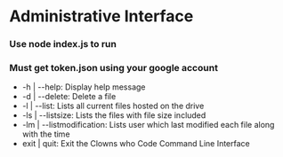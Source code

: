 # Administrative Interface

### Use node index.js to run
### Must get token.json using your google account


* -h | --help:  Display help message
* -d | --delete:  Delete a file
* -l | --list:  Lists all current files hosted on the drive
* -ls | --listsize:  Lists the files with file size included
* -lm | --listmodification:  Lists user which last modified each file along with the time
* exit | quit:  Exit the Clowns who Code Command Line Interface
